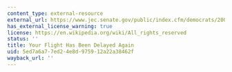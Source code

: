 ```yaml
---
content_type: external-resource
external_url: https://www.jec.senate.gov/public/index.cfm/democrats/2008/5/your-flight-has-been-delayed-again_1539
has_external_license_warning: true
license: https://en.wikipedia.org/wiki/All_rights_reserved
status: ''
title: Your Flight Has Been Delayed Again
uid: 5ed7a6a7-7ed2-4e8d-9759-12a22a38462f
wayback_url: ''
---
```

